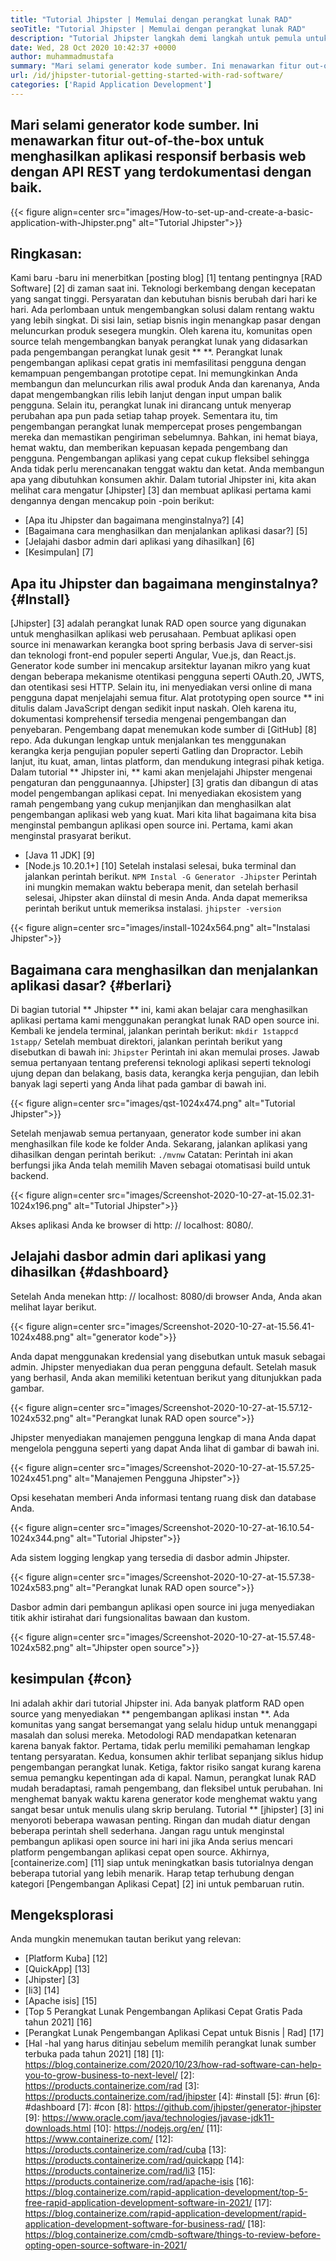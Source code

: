 ```yaml
---
title: "Tutorial Jhipster | Memulai dengan perangkat lunak RAD" 
seoTitle: "Tutorial Jhipster | Memulai dengan perangkat lunak RAD" 
description: "Tutorial Jhipster langkah demi langkah untuk pemula untuk memulai. Ikuti artikel ini untuk mengatur aplikasi pertama dengan perangkat lunak Open Source Jhipster RAD." 
date: Wed, 28 Oct 2020 10:42:37 +0000
author: muhammadmustafa
summary: "Mari selami generator kode sumber. Ini menawarkan fitur out-of-the-box untuk menghasilkan aplikasi responsif berbasis web dengan API REST yang terdokumentasi dengan baik." 
url: /id/jhipster-tutorial-getting-started-with-rad-software/
categories: ['Rapid Application Development']
---
```


## Mari selami generator kode sumber. Ini menawarkan fitur out-of-the-box untuk menghasilkan aplikasi responsif berbasis web dengan API REST yang terdokumentasi dengan baik.

{{< figure align=center src="images/How-to-set-up-and-create-a-basic-application-with-Jhipster.png" alt="Tutorial Jhipster">}}


## Ringkasan:
Kami baru -baru ini menerbitkan [posting blog] [1] tentang pentingnya [RAD Software] [2] di zaman saat ini. Teknologi berkembang dengan kecepatan yang sangat tinggi. Persyaratan dan kebutuhan bisnis berubah dari hari ke hari. Ada perlombaan untuk mengembangkan solusi dalam rentang waktu yang lebih singkat. Di sisi lain, setiap bisnis ingin menangkap pasar dengan meluncurkan produk sesegera mungkin. Oleh karena itu, komunitas open source telah mengembangkan banyak perangkat lunak yang didasarkan pada pengembangan perangkat lunak gesit ** **. Perangkat lunak pengembangan aplikasi cepat gratis ini memfasilitasi pengguna dengan kemampuan pengembangan prototipe cepat. Ini memungkinkan Anda membangun dan meluncurkan rilis awal produk Anda dan karenanya, Anda dapat mengembangkan rilis lebih lanjut dengan input umpan balik pengguna. Selain itu, perangkat lunak ini dirancang untuk menyerap perubahan apa pun pada setiap tahap proyek.
Sementara itu, tim pengembangan perangkat lunak mempercepat proses pengembangan mereka dan memastikan pengiriman sebelumnya. Bahkan, ini hemat biaya, hemat waktu, dan memberikan kepuasan kepada pengembang dan pengguna. Pengembangan aplikasi yang cepat cukup fleksibel sehingga Anda tidak perlu merencanakan tenggat waktu dan ketat. Anda membangun apa yang dibutuhkan konsumen akhir. Dalam tutorial Jhipster ini, kita akan melihat cara mengatur [Jhipster] [3] dan membuat aplikasi pertama kami dengannya dengan mencakup poin -poin berikut:
  * [Apa itu Jhipster dan bagaimana menginstalnya?] [4]
  * [Bagaimana cara menghasilkan dan menjalankan aplikasi dasar?] [5]
  * [Jelajahi dasbor admin dari aplikasi yang dihasilkan] [6]
  * [Kesimpulan] [7]

## Apa itu Jhipster dan bagaimana menginstalnya? {#Install}
[Jhipster] [3] adalah perangkat lunak RAD open source yang digunakan untuk menghasilkan aplikasi web perusahaan. Pembuat aplikasi open source ini menawarkan kerangka boot spring berbasis Java di server-sisi dan teknologi front-end populer seperti Angular, Vue.js, dan React.js. Generator kode sumber ini mencakup arsitektur layanan mikro yang kuat dengan beberapa mekanisme otentikasi pengguna seperti OAuth.20, JWTS, dan otentikasi sesi HTTP. Selain itu, ini menyediakan versi online di mana pengguna dapat menjelajahi semua fitur. Alat prototyping open source ** ini ditulis dalam JavaScript dengan sedikit input naskah. Oleh karena itu, dokumentasi komprehensif tersedia mengenai pengembangan dan penyebaran. Pengembang dapat menemukan kode sumber di [GitHub] [8] repo. Ada dukungan lengkap untuk menjalankan tes menggunakan kerangka kerja pengujian populer seperti Gatling dan Dropractor. Lebih lanjut, itu kuat, aman, lintas platform, dan mendukung integrasi pihak ketiga.
Dalam tutorial ** Jhipster ini, ** kami akan menjelajahi Jhipster mengenai pengaturan dan penggunaannya. [Jhipster] [3] gratis dan dibangun di atas model pengembangan aplikasi cepat. Ini menyediakan ekosistem yang ramah pengembang yang cukup menjanjikan dan menghasilkan alat pengembangan aplikasi web yang kuat.
Mari kita lihat bagaimana kita bisa menginstal pembangun aplikasi open source ini. Pertama, kami akan menginstal prasyarat berikut.
  * [Java 11 JDK] [9]
  * [Node.js 10.20.1+] [10]
Setelah instalasi selesai, buka terminal dan jalankan perintah berikut.
`NPM Instal -G Generator -Jhipster`
Perintah ini mungkin memakan waktu beberapa menit, dan setelah berhasil selesai, Jhipster akan diinstal di mesin Anda.
Anda dapat memeriksa perintah berikut untuk memeriksa instalasi.
`jhipster -version`

{{< figure align=center src="images/install-1024x564.png" alt="Instalasi Jhipster">}}


## Bagaimana cara menghasilkan dan menjalankan aplikasi dasar? {#berlari}
Di bagian tutorial ** Jhipster ** ini, kami akan belajar cara menghasilkan aplikasi pertama kami menggunakan perangkat lunak RAD open source ini.
Kembali ke jendela terminal, jalankan perintah berikut:
`mkdir 1stappcd 1stapp/`
Setelah membuat direktori, jalankan perintah berikut yang disebutkan di bawah ini:
`Jhipster`
Perintah ini akan memulai proses. Jawab semua pertanyaan tentang preferensi teknologi aplikasi seperti teknologi ujung depan dan belakang, basis data, kerangka kerja pengujian, dan lebih banyak lagi seperti yang Anda lihat pada gambar di bawah ini.

{{< figure align=center src="images/qst-1024x474.png" alt="Tutorial Jhipster">}}

Setelah menjawab semua pertanyaan, generator kode sumber ini akan menghasilkan file kode ke folder Anda.
Sekarang, jalankan aplikasi yang dihasilkan dengan perintah berikut:
`./mvnw`
Catatan: Perintah ini akan berfungsi jika Anda telah memilih Maven sebagai otomatisasi build untuk backend.

{{< figure align=center src="images/Screenshot-2020-10-27-at-15.02.31-1024x196.png" alt="Tutorial Jhipster">}}

Akses aplikasi Anda ke browser di http: // localhost: 8080/.

## Jelajahi dasbor admin dari aplikasi yang dihasilkan {#dashboard}
Setelah Anda menekan http: // localhost: 8080/di browser Anda, Anda akan melihat layar berikut.

{{< figure align=center src="images/Screenshot-2020-10-27-at-15.56.41-1024x488.png" alt="generator kode">}}

Anda dapat menggunakan kredensial yang disebutkan untuk masuk sebagai admin. Jhipster menyediakan dua peran pengguna default. Setelah masuk yang berhasil, Anda akan memiliki ketentuan berikut yang ditunjukkan pada gambar.

{{< figure align=center src="images/Screenshot-2020-10-27-at-15.57.12-1024x532.png" alt="Perangkat lunak RAD open source">}}

Jhipster menyediakan manajemen pengguna lengkap di mana Anda dapat mengelola pengguna seperti yang dapat Anda lihat di gambar di bawah ini.

{{< figure align=center src="images/Screenshot-2020-10-27-at-15.57.25-1024x451.png" alt="Manajemen Pengguna Jhipster">}}

Opsi kesehatan memberi Anda informasi tentang ruang disk dan database Anda.

{{< figure align=center src="images/Screenshot-2020-10-27-at-16.10.54-1024x344.png" alt="Tutorial Jhipster">}}

Ada sistem logging lengkap yang tersedia di dasbor admin Jhipster.

{{< figure align=center src="images/Screenshot-2020-10-27-at-15.57.38-1024x583.png" alt="Perangkat lunak RAD open source">}}

Dasbor admin dari pembangun aplikasi open source ini juga menyediakan titik akhir istirahat dari fungsionalitas bawaan dan kustom.

{{< figure align=center src="images/Screenshot-2020-10-27-at-15.57.48-1024x582.png" alt="Jhipster open source">}}


## kesimpulan {#con}
Ini adalah akhir dari tutorial Jhipster ini. Ada banyak platform RAD open source yang menyediakan ** pengembangan aplikasi instan **. Ada komunitas yang sangat bersemangat yang selalu hidup untuk menanggapi masalah dan solusi mereka. Metodologi RAD mendapatkan ketenaran karena banyak faktor. Pertama, tidak perlu memiliki pemahaman lengkap tentang persyaratan. Kedua, konsumen akhir terlibat sepanjang siklus hidup pengembangan perangkat lunak. Ketiga, faktor risiko sangat kurang karena semua pemangku kepentingan ada di kapal. Namun, perangkat lunak RAD mudah beradaptasi, ramah pengembang, dan fleksibel untuk perubahan. Ini menghemat banyak waktu karena generator kode menghemat waktu yang sangat besar untuk menulis ulang skrip berulang. Tutorial ** [jhipster] [3] ini menyoroti beberapa wawasan penting. Ringan dan mudah diatur dengan beberapa perintah shell sederhana.
Jangan ragu untuk menginstal pembangun aplikasi open source ini hari ini jika Anda serius mencari platform pengembangan aplikasi cepat open source. Akhirnya, [containerize.com] [11] siap untuk meningkatkan basis tutorialnya dengan beberapa tutorial yang lebih menarik. Harap tetap terhubung dengan kategori [Pengembangan Aplikasi Cepat] [2] ini untuk pembaruan rutin.

## Mengeksplorasi
Anda mungkin menemukan tautan berikut yang relevan:
  * [Platform Kuba] [12]
  * [QuickApp] [13]
  * [Jhipster] [3]
  * [li3] [14]
  * [Apache isis] [15]
  * [Top 5 Perangkat Lunak Pengembangan Aplikasi Cepat Gratis Pada tahun 2021] [16]
  * [Perangkat Lunak Pengembangan Aplikasi Cepat untuk Bisnis | Rad] [17]
  * [Hal -hal yang harus ditinjau sebelum memilih perangkat lunak sumber terbuka pada tahun 2021] [18]
[1]: https://blog.containerize.com/2020/10/23/how-rad-software-can-help-you-to-grow-business-to-next-level/
[2]: https://products.containerize.com/rad
[3]: https://products.containerize.com/rad/jhipster
[4]: #install
[5]: #run
[6]: #dashboard
[7]: #con
[8]: https://github.com/jhipster/generator-jhipster
[9]: https://www.oracle.com/java/technologies/javase-jdk11-downloads.html
[10]: https://nodejs.org/en/
[11]: https://www.containerize.com/
[12]: https://products.containerize.com/rad/cuba
[13]: https://products.containerize.com/rad/quickapp
[14]: https://products.containerize.com/rad/li3
[15]: https://products.containerize.com/rad/apache-isis
[16]: https://blog.containerize.com/rapid-application-development/top-5-free-rapid-application-development-software-in-2021/
[17]: https://blog.containerize.com/rapid-application-development/rapid-application-development-software-for-business-rad/
[18]: https://blog.containerize.com/cmdb-software/things-to-review-before-opting-open-source-software-in-2021/
